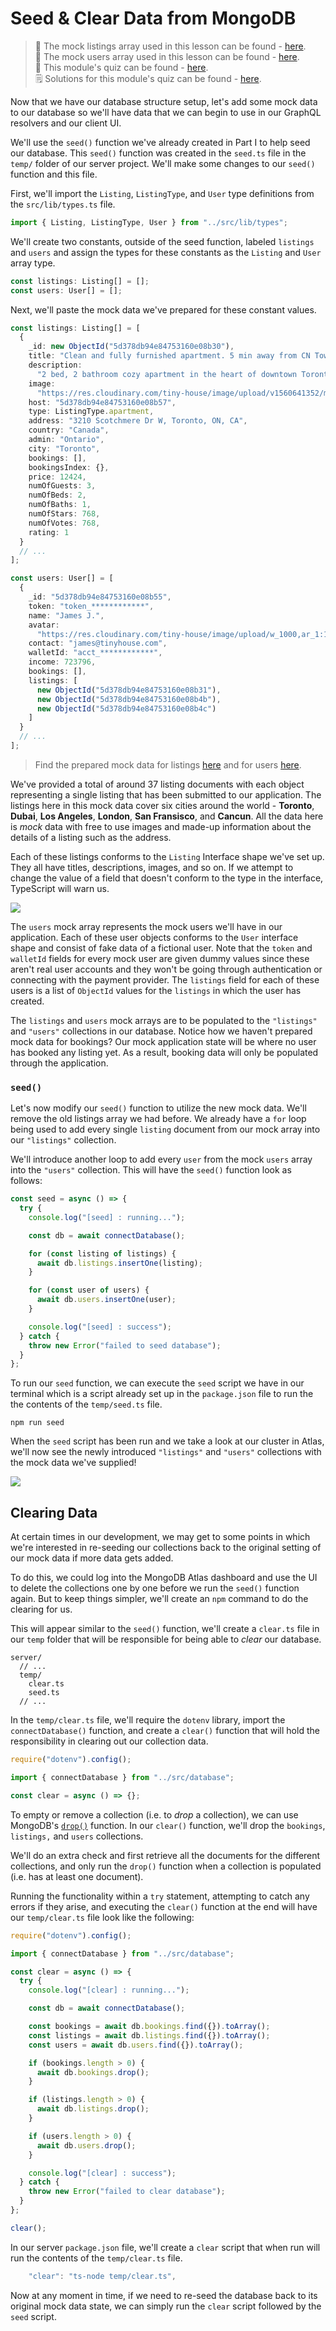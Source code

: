 # Seed & Clear Data from MongoDB

> 📝 The mock listings array used in this lesson can be found - [here](https://gist.github.com/djirdehh/0ff45cb73b6f293bbb8e8c84366f6952).<br/>
> 📝 The mock users array used in this lesson can be found - [here](https://gist.github.com/djirdehh/13865b60af912e13c32a6f8ec1a49b52).<br/>
> 📝 This module's quiz can be found - [here](./protected/multiple-choice-questions.pdf).<br/>
> 🗒️ Solutions for this module's quiz can be found - [here](./protected/multiple-choice-answers.pdf).

Now that we have our database structure setup, let's add some mock data to our database so we'll have data that we can begin to use in our GraphQL resolvers and our client UI.

We'll use the `seed()` function we've already created in Part I to help seed our database. This `seed()` function was created in the `seed.ts` file in the `temp/` folder of our server project. We'll make some changes to our `seed()` function and this file.

First, we'll import the `Listing`, `ListingType`, and `User` type definitions from the `src/lib/types.ts` file.

```ts
import { Listing, ListingType, User } from "../src/lib/types";
```

We'll create two constants, outside of the seed function, labeled `listings` and `users` and assign the types for these constants as the `Listing` and `User` array type.

```ts
const listings: Listing[] = [];
const users: User[] = [];
```

Next, we'll paste the mock data we've prepared for these constant values.

```ts
const listings: Listing[] = [
  {
    _id: new ObjectId("5d378db94e84753160e08b30"),
    title: "Clean and fully furnished apartment. 5 min away from CN Tower",
    description:
      "2 bed, 2 bathroom cozy apartment in the heart of downtown Toronto and only 5 min away from the CN Tower, Scotiabank Arena, and Rogers Center.",
    image:
      "https://res.cloudinary.com/tiny-house/image/upload/v1560641352/mock/Toronto/toronto-listing-1_exv0tf.jpg",
    host: "5d378db94e84753160e08b57",
    type: ListingType.apartment,
    address: "3210 Scotchmere Dr W, Toronto, ON, CA",
    country: "Canada",
    admin: "Ontario",
    city: "Toronto",
    bookings: [],
    bookingsIndex: {},
    price: 12424,
    numOfGuests: 3,
    numOfBeds: 2,
    numOfBaths: 1,
    numOfStars: 768,
    numOfVotes: 768,
    rating: 1
  }
  // ...
];

const users: User[] = [
  {
    _id: "5d378db94e84753160e08b55",
    token: "token_************",
    name: "James J.",
    avatar:
      "https://res.cloudinary.com/tiny-house/image/upload/w_1000,ar_1:1,c_fill,g_auto/v1560648533/mock/users/user-profile-1_mawp12.jpg",
    contact: "james@tinyhouse.com",
    walletId: "acct_************",
    income: 723796,
    bookings: [],
    listings: [
      new ObjectId("5d378db94e84753160e08b31"),
      new ObjectId("5d378db94e84753160e08b4b"),
      new ObjectId("5d378db94e84753160e08b4c")
    ]
  }
  // ...
];
```

> Find the prepared mock data for listings [here](https://gist.github.com/djirdehh/0ff45cb73b6f293bbb8e8c84366f6952) and for users [here](https://gist.github.com/djirdehh/13865b60af912e13c32a6f8ec1a49b52).

We've provided a total of around 37 listing documents with each object representing a single listing that has been submitted to our application. The listings here in this mock data cover six cities around the world - **Toronto**, **Dubai**, **Los Angeles**, **London**, **San Fransisco**, and **Cancun**. All the data here is _mock_ data with free to use images and made-up information about the details of a listing such as the address.

Each of these listings conforms to the `Listing` Interface shape we've set up. They all have titles, descriptions, images, and so on. If we attempt to change the value of a field that doesn't conform to the type in the interface, TypeScript will warn us.

![](public/assets/listings-incompatible-data.png)

The `users` mock array represents the mock users we'll have in our application. Each of these user objects conforms to the `User` interface shape and consist of fake data of a fictional user. Note that the `token` and `walletId` fields for every mock user are given dummy values since these aren't real user accounts and they won't be going through authentication or connecting with the payment provider. The `listings` field for each of these users is a list of `ObjectId` values for the `listings` in which the user has created.

The `listings` and `users` mock arrays are to be populated to the `"listings"` and `"users"` collections in our database. Notice how we haven't prepared mock data for bookings? Our mock application state will be where no user has booked any listing yet. As a result, booking data will only be populated through the application.

### `seed()`

Let's now modify our `seed()` function to utilize the new mock data. We'll remove the old listings array we had before. We already have a `for` loop being used to add every single `listing` document from our mock array into our `"listings"` collection.

We'll introduce another loop to add every `user` from the mock `users` array into the `"users"` collection. This will have the `seed()` function look as follows:

```ts
const seed = async () => {
  try {
    console.log("[seed] : running...");

    const db = await connectDatabase();

    for (const listing of listings) {
      await db.listings.insertOne(listing);
    }

    for (const user of users) {
      await db.users.insertOne(user);
    }

    console.log("[seed] : success");
  } catch {
    throw new Error("failed to seed database");
  }
};
```

To run our `seed` function, we can execute the `seed` script we have in our terminal which is a script already set up in the `package.json` file to run the the contents of the `temp/seed.ts` file.

```shell
npm run seed
```

When the `seed` script has been run and we take a look at our cluster in Atlas, we'll now see the newly introduced `"listings"` and `"users"` collections with the mock data we've supplied!

![](public/assets/mongo-atlas-seed-data.png)

## Clearing Data

At certain times in our development, we may get to some points in which we're interested in re-seeding our collections back to the original setting of our mock data if more data gets added.

To do this, we could log into the MongoDB Atlas dashboard and use the UI to delete the collections one by one before we run the `seed()` function again. But to keep things simpler, we'll create an `npm` command to do the clearing for us.

This will appear similar to the `seed()` function, we'll create a `clear.ts` file in our `temp` folder that will be responsible for being able to _clear_ our database.

```shell
server/
  // ...
  temp/
    clear.ts
    seed.ts
  // ...
```

In the `temp/clear.ts` file, we'll require the `dotenv` library, import the `connectDatabase()` function, and create a `clear()` function that will hold the responsibility in clearing out our collection data.

```ts
require("dotenv").config();

import { connectDatabase } from "../src/database";

const clear = async () => {};
```

To empty or remove a collection (i.e. to _drop_ a collection), we can use MongoDB's [`drop()`](https://docs.mongodb.com/manual/reference/method/db.collection.drop/) function. In our `clear()` function, we'll drop the `bookings`, `listings,` and `users` collections.

We'll do an extra check and first retrieve all the documents for the different collections, and only run the `drop()` function when a collection is populated (i.e. has at least one document).

Running the functionality within a `try` statement, attempting to catch any errors if they arise, and executing the `clear()` function at the end will have our `temp/clear.ts` file look like the following:

```ts
require("dotenv").config();

import { connectDatabase } from "../src/database";

const clear = async () => {
  try {
    console.log("[clear] : running...");

    const db = await connectDatabase();

    const bookings = await db.bookings.find({}).toArray();
    const listings = await db.listings.find({}).toArray();
    const users = await db.users.find({}).toArray();

    if (bookings.length > 0) {
      await db.bookings.drop();
    }

    if (listings.length > 0) {
      await db.listings.drop();
    }

    if (users.length > 0) {
      await db.users.drop();
    }

    console.log("[clear] : success");
  } catch {
    throw new Error("failed to clear database");
  }
};

clear();
```

In our server `package.json` file, we'll create a `clear` script that when run will run the contents of the `temp/clear.ts` file.

```ts
    "clear": "ts-node temp/clear.ts",
```

Now at any moment in time, if we need to re-seed the database back to its original mock data state, we can simply run the `clear` script followed by the `seed` script.
